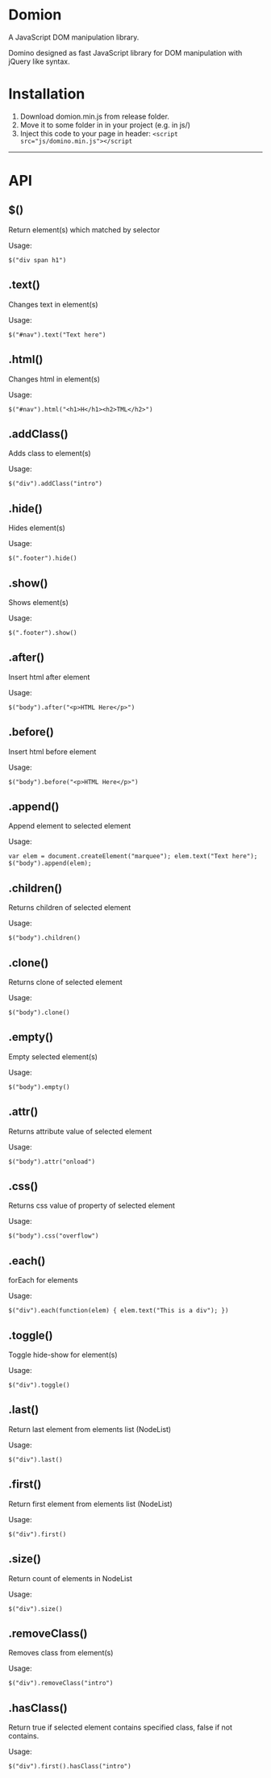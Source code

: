 Domion
======

A JavaScript DOM manipulation library.

Domino designed as fast JavaScript library for DOM manipulation with jQuery like syntax.

Installation
============

 1. Download domion.min.js from release folder.
 2. Move it to some folder in in your project (e.g. in js/)
 3. Inject this code to your page in header:
`<script src="js/domino.min.js"></script`

----------

API
===

## $() ##
Return element(s) which matched by selector

Usage:

`$("div span h1")`
## .text() ##
Changes text in element(s)

Usage:

`$("#nav").text("Text here")`
## .html() ##
Changes html in element(s)

Usage:

`$("#nav").html("<h1>H</h1><h2>TML</h2>")`
## .addClass() ##
Adds class to element(s)

Usage:

`$("div").addClass("intro")`
## .hide() ##
Hides element(s)

Usage:

`$(".footer").hide()`
## .show() ##
Shows element(s)

Usage:

`$(".footer").show()`
## .after() ##
Insert html after element

Usage:

`$("body").after("<p>HTML Here</p>")`
## .before() ##
Insert html before element

Usage:

`$("body").before("<p>HTML Here</p>")`
## .append() ##
Append element to selected element

Usage:

`var elem = document.createElement("marquee");
elem.text("Text here");
$("body").append(elem);`
## .children() ##
Returns children of selected element

Usage:

`$("body").children()`
## .clone() ##
Returns clone of selected element

Usage:

`$("body").clone()`
## .empty() ##
Empty selected element(s)

Usage:

`$("body").empty()`
## .attr() ##
Returns attribute value of selected element

Usage:

`$("body").attr("onload")`
## .css() ##
Returns css value of property of selected element

Usage:

`$("body").css("overflow")`
## .each() ##
forEach for elements

Usage:

`$("div").each(function(elem) {
    elem.text("This is a div");
})`

## .toggle() ##
Toggle hide-show for element(s)

Usage:

`$("div").toggle()`

## .last() ##
Return last element from elements list (NodeList)

Usage:

`$("div").last()`
## .first() ##
Return first element from elements list (NodeList)

Usage:

`$("div").first()`
## .size() ##
Return count of elements in NodeList

Usage:

`$("div").size()`
## .removeClass() ##
Removes class from element(s)

Usage:

`$("div").removeClass("intro")`
## .hasClass() ##
Return true if selected element contains specified class, false if not contains.

Usage:

`$("div").first().hasClass("intro")`